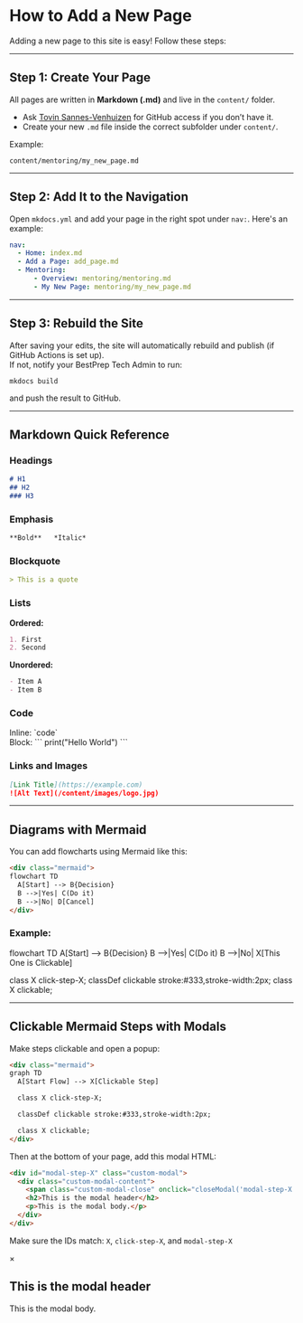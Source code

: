 # How to Add a New Page

Adding a new page to this site is easy! Follow these steps:

---

## Step 1: Create Your Page

All pages are written in **Markdown (.md)** and live in the `content/` folder.

- Ask [Tovin Sannes-Venhuizen](mailto:tsannes-venhuizen@bestprep.org) for GitHub access if you don’t have it.
- Create your new `.md` file inside the correct subfolder under `content/`.

Example:
```
content/mentoring/my_new_page.md
```

---

## Step 2: Add It to the Navigation

Open `mkdocs.yml` and add your page in the right spot under `nav:`. Here's an example:

```yaml
nav:
  - Home: index.md
  - Add a Page: add_page.md
  - Mentoring:
      - Overview: mentoring/mentoring.md
      - My New Page: mentoring/my_new_page.md
```

---

## Step 3: Rebuild the Site

After saving your edits, the site will automatically rebuild and publish (if GitHub Actions is set up).  
If not, notify your BestPrep Tech Admin to run:

```
mkdocs build
```
and push the result to GitHub.

---

## Markdown Quick Reference

### Headings
```markdown
# H1
## H2
### H3
```

### Emphasis
```markdown
**Bold**   *Italic*
```

### Blockquote
```markdown
> This is a quote
```

### Lists
**Ordered:**
```markdown
1. First
2. Second
```

**Unordered:**
```markdown
- Item A
- Item B
```

### Code
Inline: \`code\`  
Block:
\`\`\`
print("Hello World")
\`\`\`

### Links and Images
```markdown
[Link Title](https://example.com)
![Alt Text](/content/images/logo.jpg)
```

---

## Diagrams with Mermaid

You can add flowcharts using Mermaid like this:

```html
<div class="mermaid">
flowchart TD
  A[Start] --> B{Decision}
  B -->|Yes| C(Do it)
  B -->|No| D[Cancel]
</div>
```

### Example:

<div class="mermaid">
flowchart TD
  A[Start] --> B{Decision}
  B -->|Yes| C(Do it)
  B -->|No| X[This One is Clickable]

  class X click-step-X;
  classDef clickable stroke:#333,stroke-width:2px;
  class X clickable;
</div>

---

## Clickable Mermaid Steps with Modals

Make steps clickable and open a popup:

```html
<div class="mermaid"> 
graph TD
  A[Start Flow] --> X[Clickable Step]

  class X click-step-X;

  classDef clickable stroke:#333,stroke-width:2px;

  class X clickable;
</div>
```

Then at the bottom of your page, add this modal HTML:

```html
<div id="modal-step-X" class="custom-modal">
  <div class="custom-modal-content">
    <span class="custom-modal-close" onclick="closeModal('modal-step-X')">&times;</span>
    <h2>This is the modal header</h2>
    <p>This is the modal body.</p>
  </div>
</div>
```

Make sure the IDs match: `X`, `click-step-X`, and `modal-step-X`

<div id="modal-step-X" class="custom-modal">
  <div class="custom-modal-content">
    <span class="custom-modal-close" onclick="closeModal('modal-step-X')">&times;</span>
    <h2>This is the modal header</h2>
    <p>This is the modal body.</p>
  </div>
</div>
